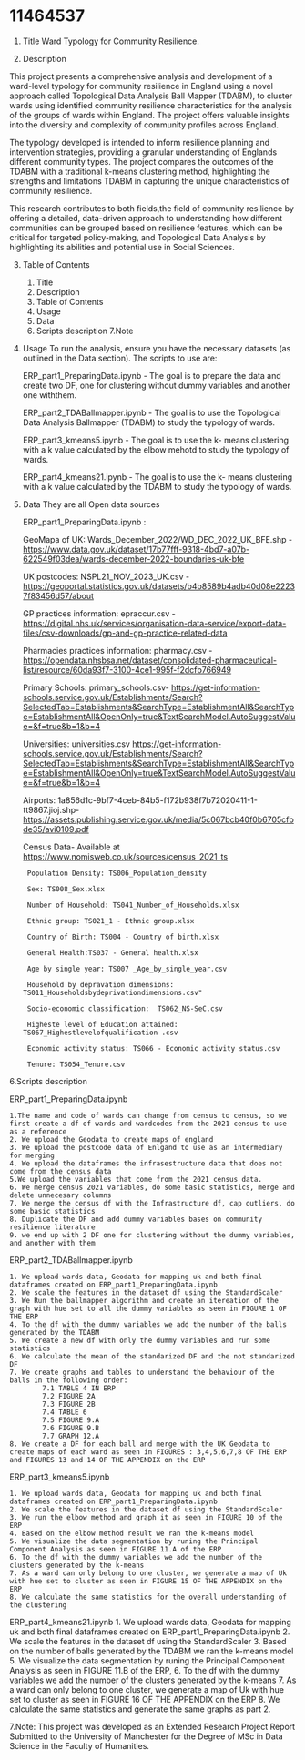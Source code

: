 # 11464537

1. Title
Ward Typology for Community Resilience.

2. Description

This project presents a comprehensive analysis and development of a ward-level typology for community resilience in England using a novel approach called Topological Data Analysis Ball Mapper (TDABM), to cluster wards using identified community resilience characteristics for the analysis of the groups of wards within England. The project offers valuable insights into the diversity and complexity of community profiles across England.

The typology developed is intended to inform resilience planning and intervention strategies, providing a granular understanding of Englands different community types. The project compares the outcomes of the TDABM with a traditional k-means clustering method, highlighting the strengths and limitations TDABM in capturing the unique characteristics of community resilience.

This research contributes to both fields,the field of community resilience by offering a detailed, data-driven approach to understanding how different communities can be grouped based on resilience features, which can be critical for targeted policy-making, and Topological Data Analysis by highlighting its abilities and potential use in Social Sciences.

3. Table of Contents

    1. Title
    2. Description
    3. Table of Contents
    4. Usage
    5. Data
    6. Scripts description
    7.Note
    
4. Usage
To run the analysis, ensure you have the necessary datasets (as outlined in the Data section). The scripts to use are:

    ERP_part1_PreparingData.ipynb - The goal is to prepare the data and create two DF, one for clustering without dummy variables and another one withthem.
    
    ERP_part2_TDABallmapper.ipynb - The goal is to use the Topological Data Analysis Ballmapper (TDABM) to study the typology of wards. 
    
    ERP_part3_kmeans5.ipynb - The goal is to use the k- means clustering with a k value calculated by the elbow mehotd to study the typology of wards. 
    
    ERP_part4_kmeans21.ipynb - The goal is to use the k- means clustering with a k value calculated by the TDABM to study the typology of wards. 

5. Data
They are all Open data sources

    ERP_part1_PreparingData.ipynb :

    GeoMapa of UK: Wards_December_2022/WD_DEC_2022_UK_BFE.shp - https://www.data.gov.uk/dataset/17b77fff-9318-4bd7-a07b-622549f03dea/wards-december-2022-boundaries-uk-bfe

    UK postcodes: NSPL21_NOV_2023_UK.csv - https://geoportal.statistics.gov.uk/datasets/b4b8589b4adb40d08e22237f83456d57/about

    GP practices information: epraccur.csv - https://digital.nhs.uk/services/organisation-data-service/export-data-files/csv-downloads/gp-and-gp-practice-related-data

    Pharmacies practices information: pharmacy.csv - https://opendata.nhsbsa.net/dataset/consolidated-pharmaceutical-list/resource/60da93f7-3100-4ce1-995f-f2dcfb766949

    Primary Schools: primary_schools.csv- https://get-information-schools.service.gov.uk/Establishments/Search?SelectedTab=Establishments&SearchType=EstablishmentAll&SearchType=EstablishmentAll&OpenOnly=true&TextSearchModel.AutoSuggestValue=&f=true&b=1&b=4

    Universities: universities.csv https://get-information-schools.service.gov.uk/Establishments/Search?SelectedTab=Establishments&SearchType=EstablishmentAll&SearchType=EstablishmentAll&OpenOnly=true&TextSearchModel.AutoSuggestValue=&f=true&b=1&b=4

    Airports: 1a856d1c-9bf7-4ceb-84b5-f172b938f7b72020411-1-tt9867.jioj.shp-  https://assets.publishing.service.gov.uk/media/5c067bcb40f0b6705cfbde35/avi0109.pdf

    Census Data- Available at https://www.nomisweb.co.uk/sources/census_2021_ts

        Population Density: TS006_Population_density

        Sex: TS008_Sex.xlsx

        Number of Household: TS041_Number_of_Households.xlsx

        Ethnic group: TS021_1 - Ethnic group.xlsx

        Country of Birth: TS004 - Country of birth.xlsx

        General Health:TS037 - General health.xlsx

        Age by single year: TS007 _Age_by_single_year.csv

        Household by depravation dimensions: TS011_Householdsbydeprivationdimensions.csv"

        Socio-economic classification:  TS062_NS-SeC.csv

        Higheste level of Education attained: TS067_Highestlevelofqualification .csv

        Economic activity status: TS066 - Economic activity status.csv

        Tenure: TS054_Tenure.csv



6.Scripts description

ERP_part1_PreparingData.ipynb

    1.The name and code of wards can change from census to census, so we first create a df of wards and wardcodes from the 2021 census to use as a reference  
    2. We upload the Geodata to create maps of england
    3. We upload the postcode data of Enlgand to use as an intermediary for merging
    4. We upload the dataframes the infrasestructure data that does not come from the census data
    5.We upload the variables that come from the 2021 census data.
    6. We merge census 2021 variables, do some basic statistics, merge and delete unnecesary columns
    7. We merge the census df with the Infrastructure df, cap outliers, do some basic statistics
    8. Duplicate the DF and add dummy variables bases on community resilience literature
    9. we end up with 2 DF one for clustering without the dummy variables, and another with them
  
ERP_part2_TDABallmapper.ipynb

    1. We upload wards data, Geodata for mapping uk and both final dataframes created on ERP_part1_PreparingData.ipynb
    2. We scale the features in the dataset df using the StandardScaler
    3. We Run the ballmapper algorithm and create an itereation of the graph with hue set to all the dummy variables as seen in FIGURE 1 OF THE ERP
    4. To the df with the dummy variables we add the number of the balls generated by the TDABM
    5. We create a new df with only the dummy variables and run some statistics
    6. We calculate the mean of the standarized DF and the not standarized DF
    7. We create graphs and tables to understand the behaviour of the balls in the following order:
            7.1 TABLE 4 IN ERP
            7.2 FIGURE 2A
            7.3 FIGURE 2B
            7.4 TABLE 6 
            7.5 FIGURE 9.A
            7.6 FIGURE 9.B
            7.7 GRAPH 12.A         
    8. We create a DF for each ball and merge with the UK Geodata to create maps of each ward as seen in FIGURES : 3,4,5,6,7,8 OF THE ERP and FIGURES 13 and 14 OF THE APPENDIX on the ERP
    
ERP_part3_kmeans5.ipynb

    1. We upload wards data, Geodata for mapping uk and both final dataframes created on ERP_part1_PreparingData.ipynb
    2. We scale the features in the dataset df using the StandardScaler
    3. We run the elbow method and graph it as seen in FIGURE 10 of the ERP
    4. Based on the elbow method result we ran the k-means model
    5. We visualize the data segmentation by runing the Principal Component Analysis as seen in FIGURE 11.A of the ERP
    6. To the df with the dummy variables we add the number of the clusters generated by the k-means
    7. As a ward can only belong to one cluster, we generate a map of Uk with hue set to cluster as seen in FIGURE 15 OF THE APPENDIX on the ERP
    8. We calculate the same statistics for the overall understanding of the clustering
    
ERP_part4_kmeans21.ipynb
    1. We upload wards data, Geodata for mapping uk and both final dataframes created on ERP_part1_PreparingData.ipynb
    2. We scale the features in the dataset df using the StandardScaler
    3. Based on the number of balls generated by the TDABM we ran the k-means model
    5. We visualize the data segmentation by runing the Principal Component Analysis as seen in FIGURE 11.B of the ERP,
    6. To the df with the dummy variables we add the number of the clusters generated by the k-means
    7. As a ward can only belong to one cluster, we generate a map of Uk with hue set to cluster as seen in FIGURE 16 OF THE APPENDIX on the ERP
    8. We calculate the same statistics and generate the same graphs as part 2.


7.Note:
This project was developed as an Extended Research Project Report Submitted to the University of Manchester for the Degree of MSc in Data Science in the Faculty of Humanities. 

